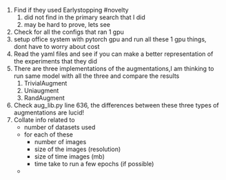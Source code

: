 1. Find if they used Earlystopping #novelty
   1. did not find in the primary search that I did
   2. may be hard to prove, lets see
2. Check for all the configs that ran 1 gpu
3. setup office system with pytorch gpu and run all these 1 gpu things, dont have to worry about cost
4. Read the yaml files and see if you can make a better representation of the experiments that they did
5. There are three implementations of the augmentations,I am thinking to run same model with all the three and compare the results
   1. TrivialAugment
   2. Uniaugment
   3. RandAugment
6. Check aug_lib.py line 636, the differences between these three types of augmentations are lucid!
7. Collate info related to
    - number of datasets used
    - for each of these 
      - number of images
      - size of the images (resolution)
      - size of time images (mb)
      - time take to run a few epochs (if possible)
    - 